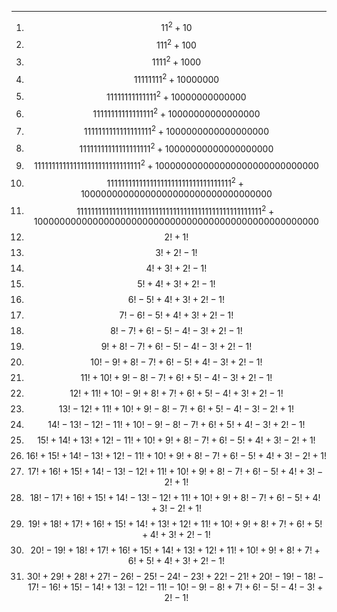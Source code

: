 ***
1. $$11^2 + 10$$
2. $$111^2 + 100$$
3. $$1111^2 + 1000$$
4. $$11111111^2 + 10000000$$
5. $$11111111111111^2 + 10000000000000$$
6. $$11111111111111111^2 + 10000000000000000$$
7. $$1111111111111111111^2 + 1000000000000000000$$
8. $$11111111111111111111^2 + 10000000000000000000$$
9. $$111111111111111111111111111111^2 + 100000000000000000000000000000$$
10. $$11111111111111111111111111111111111^2 + 10000000000000000000000000000000000$$
11. $$1111111111111111111111111111111111111111111111111111^2 + 1000000000000000000000000000000000000000000000000000$$
12. $$2!+1!$$
13. $$3!+2!-1!$$
14. $$4!+3!+2!-1!$$
15. $$5!+4!+3!+2!-1!$$
16. $$6!-5!+4!+3!+2!-1!$$
17. $$7!-6!-5!+4!+3!+2!-1!$$
18. $$8!-7!+6!-5!-4!-3!+2!-1!$$
19. $$9!+8!-7!+6!-5!-4!-3!+2!-1!$$
20. $$10!-9!+8!-7!+6!-5!+4!-3!+2!-1!$$
21. $$11!+10!+9!-8!-7!+6!+5!-4!-3!+2!-1!$$
22. $$12!+11!+10!-9!+8!+7!+6!+5!-4!+3!+2!-1!$$ 
23. $$13!-12!+11!+10!+9!-8!-7!+6!+5!-4!-3!-2!+1!$$
24. $$14!-13!-12!-11!+10!-9!-8!-7!+6!+5!+4!-3!+2!-1!$$
25. $$15!+14!+13!+12!-11!+10!+9!+8!-7!+6!-5!+4!+3!-2!+1!$$
26. $$16!+15!+14!-13!+12!-11!+10!+9!+8!-7!+6!-5!+4!+3!-2!+1!$$
27. $$17!+16!+15!+14!-13!-12!+11!+10!+9!+8!-7!+6!-5!+4!+3!-2!+1!$$
28. $$18!-17!+16!+15!+14!-13!-12!+11!+10!+9!+8!-7!+6!-5!+4!+3!-2!+1!$$
29. $$19!+18!+17!+16!+15!+14!+13!+12!+11!+10!+9!+8!+7!+6!+5!+4!+3!+2!-1!$$
30. $$20!-19!+18!+17!+16!+15!+14!+13!+12!+11!+10!+9!+8!+7!+6!+5!+4!+3!+2!-1!$$
31. $$30!+29!+28!+27!-26!-25!-24!-23!+22!-21!+20!-19!-18!-17!-16!+15!-14!+13!-12!-11!-10!-9!-8!+7!+6!-5!-4!-3!+2!-1!$$


<html lang="en">
<head>
<meta http-equiv="content-type" content="text/html; charset=utf-8">
<script type="text/javascript" charset="utf-8" src="
https://cdn.mathjax.org/mathjax/latest/MathJax.js?config=TeX-AMS-MML_HTMLorMML,
https://vincenttam.github.io/javascripts/MathJaxLocal.js"></script>
</head>
